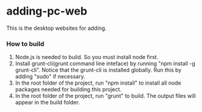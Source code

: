 adding-pc-web
========

This is the desktop websites for adding.

### How to build ###

1. Node.js is needed to build. So you must install node first.
2. Install grunt-cli(grunt command line inteface) by running "npm install -g grunt-cli". Notice that the grunt-cli is installed globally. Run this by adding "sudo" if necessary.
3. In the root folder of the project, run "npm install" to install all node packages needed for building this project.
4. In the root folder of the project, run "grunt" to build. The output files will appear in the build folder.
